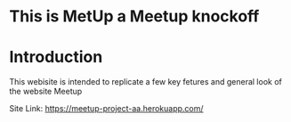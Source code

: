 # This is MetUp a Meetup knockoff

# Introduction
  This webisite is intended to replicate a few key fetures and general look of the website Meetup
  
  Site Link: https://meetup-project-aa.herokuapp.com/
  
# 
